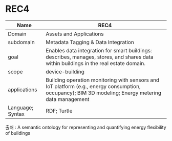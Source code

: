# REC4

| Name         |  REC4   |
| ------------ | --- |
| Domain       | Assets and Applications    |
| subdomain    | Metadata Tagging & Data Integration    |
| goal         | Enables data integration for smart buildings: describes, manages, stores, and shares data within buildings in the real estate domain.    |
| scope        |device-building     |
| applications | Building operation monitoring with sensors and IoT platform (e.g., energy consumption, occupancy); BIM 3D modeling; Energy metering data management    |
| Language; Syntax             | RDF; Turtle    |

출처 :  A semantic ontology for representing and quantifying energy flexibility of buildings